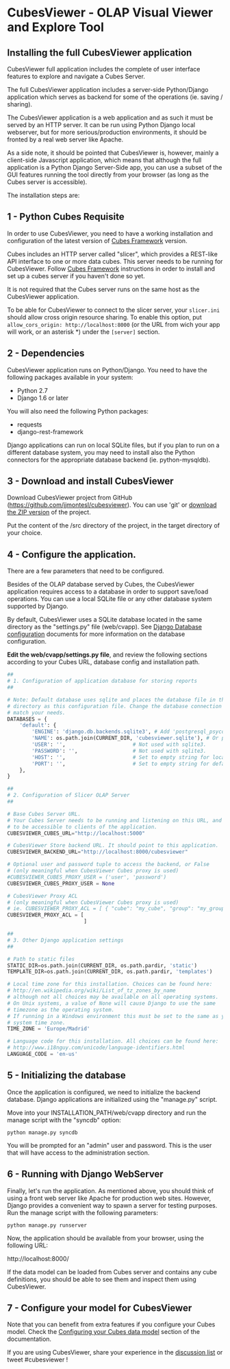 CubesViewer - OLAP Visual Viewer and Explore Tool
=================================================

Installing the full CubesViewer application
-------------------------------------------

CubesViewer full application includes the complete of user interface features to explore and navigate
a Cubes Server.

The full CubesViewer application includes a server-side Python/Django application which serves as backend for some
of the operations (ie. saving / sharing).

The CubesViewer application is a web application and as such it must be served by an HTTP server.
It can be run using Python Django local webserver, but for more serious/production environments, it should
be fronted by a real web server like Apache. 

As a side note, it should be pointed that CubesViewer is, however, mainly a client-side Javascript application, 
which means that although the full application is a Python Django Server-Side app, you can use a subset
of the GUI features running the tool directly from your browser (as long as the Cubes server is accessible).

The installation steps are:

## 1 - Python Cubes Requisite

In order to use CubesViewer, you need to have a working installation and configuration of the latest version of 
[Cubes Framework](http://databrewery.org/cubes.html) version.

Cubes includes an HTTP server called "slicer", which provides a REST-like API interface to one or more data cubes. This
server needs to be running for CubesViewer. Follow [Cubes Framework](http://databrewery.org/cubes.html) instructions
in order to install and set up a cubes server if you haven't done so yet.

It is not required that the Cubes server runs on the same host as the CubesViewer application.    

To be able for CubesViewer to connect to the slicer server, your `slicer.ini` should allow cross origin resource
sharing. To enable this option, put `allow_cors_origin: http://localhost:8000` (or the URL from wich your app will work,
or an asterisk *) under the `[server]` section.

## 2 - Dependencies

CubesViewer application runs on Python/Django. You need to have the following packages available in your system:

* Python 2.7
* Django 1.6 or later

You will also need the following Python packages:
* requests
* django-rest-framework

Django applications can run on local SQLite files, but if you plan to run on a different database system, you may
need to install also the Python connectors for the appropriate database backend (ie. python-mysqldb).   

## 3 - Download and install CubesViewer

Download CubesViewer project from GitHub (https://github.com/jjmontesl/cubesviewer). You can use 'git' or [download the ZIP 
version](https://github.com/jjmontesl/cubesviewer/archive/master.zip) of the project. 

Put the content of the /src directory of the project, in the target directory of your choice.

## 4 - Configure the application.

There are a few parameters that need to be configured.

Besides of the OLAP database served by Cubes, the CubesViewer application requires access to a database in order
to support save/load operations. You can use a local SQLite file or any other database system supported by Django.

By default, CubesViewer uses a SQLite database located in the same directory as the "settings.py" file (web/cvapp).
See [Django Database configuration](https://docs.djangoproject.com/en/dev/ref/settings/#databases) documents for more information
on the database configuration.

**Edit the web/cvapp/settings.py file**, and review the following sections according to your Cubes URL, database config and 
installation path.  

```python
##
# 1. Configuration of application database for storing reports
##

# Note: Default database uses sqlite and places the database file in the same
# directory as this configuration file. Change the database connection to
# match your needs.
DATABASES = {
    'default': {
        'ENGINE': 'django.db.backends.sqlite3', # Add 'postgresql_psycopg2', 'postgresql', 'mysql', 'sqlite3' or 'oracle'.
        'NAME': os.path.join(CURRENT_DIR, 'cubesviewer.sqlite'), # Or path to database file if using sqlite3.
        'USER': '',                      # Not used with sqlite3.
        'PASSWORD': '',                  # Not used with sqlite3.
        'HOST': '',                      # Set to empty string for localhost. Not used with sqlite3.
        'PORT': '',                      # Set to empty string for default. Not used with sqlite3.
    },
}
```

```python
##
# 2. Configuration of Slicer OLAP Server
##

# Base Cubes Server URL.
# Your Cubes Server needs to be running and listening on this URL, and it needs
# to be accessible to clients of the application.
CUBESVIEWER_CUBES_URL="http://localhost:5000"

# CubesViewer Store backend URL. It should point to this application.
CUBESVIEWER_BACKEND_URL="http://localhost:8000/cubesviewer"

# Optional user and password tuple to access the backend, or False
# (only meaningful when CubesViewer Cubes proxy is used)
#CUBESVIEWER_CUBES_PROXY_USER = ('user', 'password') 
CUBESVIEWER_CUBES_PROXY_USER = None

# CubesViewer Proxy ACL
# (only meaningful when CubesViewer Cubes proxy is used)
# ie. CUBESVIEWER_PROXY_ACL = [ { "cube": "my_cube", "group": "my_group" } ]
CUBESVIEWER_PROXY_ACL = [
                         ]
```

```python
##
# 3. Other Django application settings
##

# Path to static files
STATIC_DIR=os.path.join(CURRENT_DIR, os.path.pardir, 'static')
TEMPLATE_DIR=os.path.join(CURRENT_DIR, os.path.pardir, 'templates')

# Local time zone for this installation. Choices can be found here:
# http://en.wikipedia.org/wiki/List_of_tz_zones_by_name
# although not all choices may be available on all operating systems.
# On Unix systems, a value of None will cause Django to use the same
# timezone as the operating system.
# If running in a Windows environment this must be set to the same as your
# system time zone.
TIME_ZONE = 'Europe/Madrid'

# Language code for this installation. All choices can be found here:
# http://www.i18nguy.com/unicode/language-identifiers.html
LANGUAGE_CODE = 'en-us'
```


## 5 - Initializing the database

Once the application is configured, we need to initialize the backend database. Django applications are initialized using the "manage.py" script.

Move into your INSTALLATION_PATH/web/cvapp directory and run the manage script with the "syncdb" option:

```
python manage.py syncdb
```

You will be prompted for an "admin" user and password. This is the user that will have access to the administration section.

## 6 - Running with Django WebServer

Finally, let's run the application. As mentioned above, you should think of using a front web server like Apache for production web sites.
However, Django provides a convenient way to spawn a server for testing purposes. Run the manage script with the following parameters:

```
python manage.py runserver
```

Now, the application should be available from your browser, using the following URL:

http://localhost:8000/

If the data model can be loaded from Cubes server and contains any cube definitions, you should be able to see them and inspect 
them using CubesViewer.

## 7 - Configure your model for CubesViewer
 
Note that you can benefit from extra features if you configure your Cubes model. Check the
[Configuring your Cubes data model](cubesviewer-model.md) section of the documentation.


If you are using CubesViewer, share your experience in the [discussion list](http://groups.google.com/group/cubes-discuss) 
or tweet #cubesviewer !

